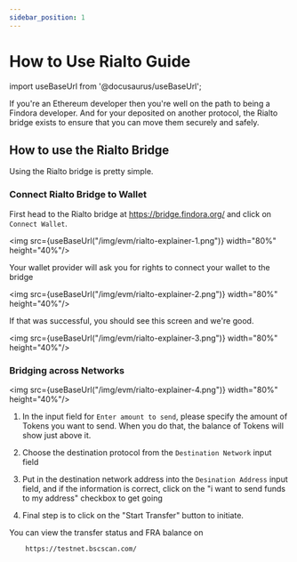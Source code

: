 ```yaml
---
sidebar_position: 1
---
```


# How to Use Rialto Guide


import useBaseUrl from '@docusaurus/useBaseUrl';

If you're an Ethereum developer then you're well on the path to being a Findora developer. And for your deposited on another protocol, the Rialto bridge exists to ensure that you can move them securely and safely. 

## How to use the Rialto Bridge

Using the Rialto bridge is pretty simple. 

### Connect Rialto Bridge to Wallet

First head to the Rialto bridge at https://bridge.findora.org/ and click on `Connect Wallet`. 

<img src={useBaseUrl("/img/evm/rialto-explainer-1.png")} width="80%" height="40%"/>

Your wallet provider will ask you for rights to connect your wallet to the bridge 


<img src={useBaseUrl("/img/evm/rialto-explainer-2.png")} width="80%" height="40%"/>

If that was successful, you should see this screen and we're good.

<img src={useBaseUrl("/img/evm/rialto-explainer-3.png")} width="80%" height="40%"/>

### Bridging across Networks

<img src={useBaseUrl("/img/evm/rialto-explainer-4.png")} width="80%" height="40%"/>

1. In the input field for `Enter amount to send`, please specify the amount of Tokens you want to send. When you do that, the balance of Tokens will show just above it.

2. Choose the destination protocol from the `Destination Network` input field

3. Put in the destination network address into the `Desination Address` input field, and if the information is correct, click on the "i want to send funds to my address" checkbox to get going

4. Final step is to click on the "Start Transfer" button to initiate.

You can view the transfer status and FRA balance on 

```
    https://testnet.bscscan.com/
```


